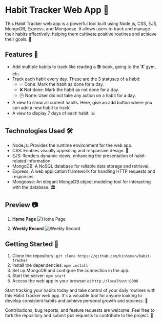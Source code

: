# Habit Tracker Web App 📅

This Habit Tracker web app is a powerful tool built using Node.js, CSS, EJS, MongoDB, Express, and Mongoose. It allows users to track and manage their habits effectively, helping them cultivate positive routines and achieve their goals. 🚀

## Features 🌟
- Add multiple habits to track like reading a 📚 book, going to the 🏋️ gym, etc.
- Track each habit every day. These are the 3 statuses of a habit:
  - ✅ Done: Mark the habit as done for a day.
  - ❌ Not done: Mark the habit as not done for a day.
  - 🕒 None: User did not take any action on a habit for a day.
- A view to show all current habits. Here, give an add button where you can add a new habit to track.
- A view to display 7 days of each habit. 📊

## Technologies Used 🛠️
- Node.js: Provides the runtime environment for the web app.
- CSS: Enables visually appealing and responsive design. 🎨
- EJS: Renders dynamic views, enhancing the presentation of habit-related information.
- MongoDB: A NoSQL database for reliable data storage and retrieval.
- Express: A web application framework for handling HTTP requests and responses.
- Mongoose: An elegant MongoDB object modeling tool for interacting with the database. 🏛️

## Preview 📷
1. **Home Page**
   ![Home Page](C:\Users\Tech\Downloads/home-page.png)

2. **Weekly Record**
   ![Weekly Record](C:\Users\Tech\Downloads/weekly-record.png)

## Getting Started 🚀
1. Clone the repository: `git clone https://github.com/kin6sman/habit-tracker`
2. Install the dependencies: `npm install`
3. Set up MongoDB and configure the connection in the app.
4. Start the server: `npm start`
5. Access the web app in your browser at `http://localhost:8000`

Start tracking your habits today and take control of your daily routines with this Habit Tracker web app. It's a valuable tool for anyone looking to develop consistent habits and achieve personal growth and success. 🌱

Contributions, bug reports, and feature requests are welcome. Feel free to fork the repository and submit pull requests to contribute to the project. 🤝
